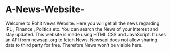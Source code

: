 # A-News-Website-
Welcome to Rohit News Website. Here you will get all the news regarding IPL , Finance , Politics etc. You can search the News of your interest and stay updated. This website is made using HTML CSS and JavaScript.
It uses an API from newsapi.org to fetch News. Newsapi does not allow sharing data to third party for free. Therefore News won't be visible here.
